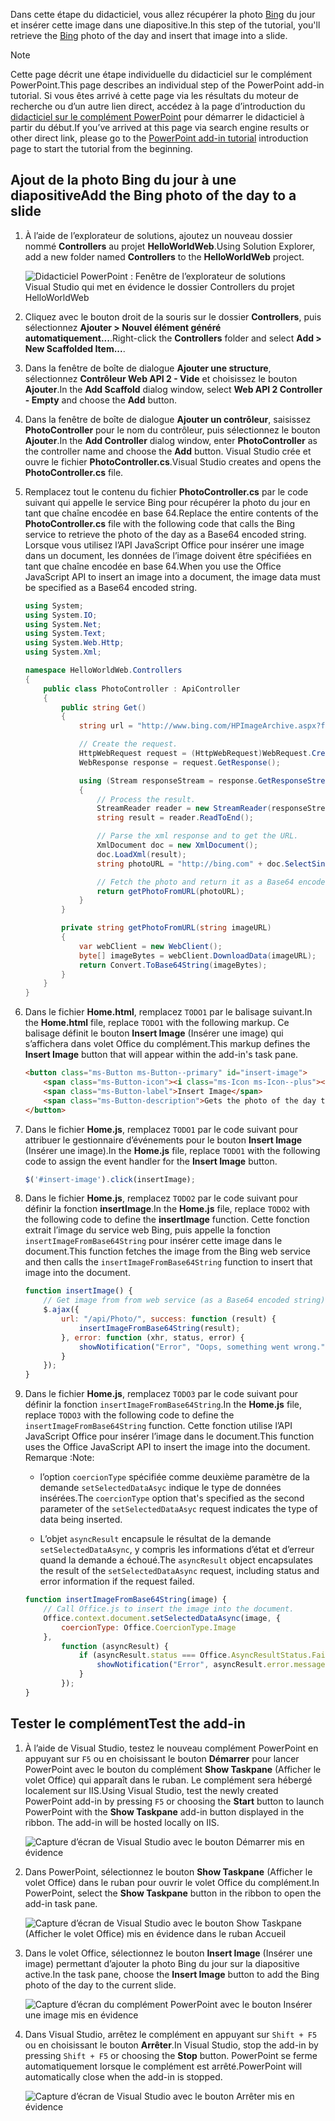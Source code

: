 <span data-ttu-id="34f8c-101">Dans cette étape du didacticiel, vous allez récupérer la photo [Bing](https://www.bing.com) du jour et insérer cette image dans une diapositive.</span><span class="sxs-lookup"><span data-stu-id="34f8c-101">In this step of the tutorial, you'll retrieve the [Bing](https://www.bing.com) photo of the day and insert that image into a slide.</span></span>

> [!NOTE]
> <span data-ttu-id="34f8c-102">Cette page décrit une étape individuelle du didacticiel sur le complément PowerPoint.</span><span class="sxs-lookup"><span data-stu-id="34f8c-102">This page describes an individual step of the PowerPoint add-in tutorial.</span></span> <span data-ttu-id="34f8c-103">Si vous êtes arrivé à cette page via les résultats du moteur de recherche ou d’un autre lien direct, accédez à la page d’introduction du [didacticiel sur le complément PowerPoint](../tutorials/powerpoint-tutorial.yml) pour démarrer le didacticiel à partir du début.</span><span class="sxs-lookup"><span data-stu-id="34f8c-103">If you’ve arrived at this page via search engine results or other direct link, please go to the [PowerPoint add-in tutorial](../tutorials/powerpoint-tutorial.yml) introduction page to start the tutorial from the beginning.</span></span>

## <a name="add-the-bing-photo-of-the-day-to-a-slide"></a><span data-ttu-id="34f8c-104">Ajout de la photo Bing du jour à une diapositive</span><span class="sxs-lookup"><span data-stu-id="34f8c-104">Add the Bing photo of the day to a slide</span></span>

1. <span data-ttu-id="34f8c-105">À l’aide de l’explorateur de solutions, ajoutez un nouveau dossier nommé **Controllers** au projet **HelloWorldWeb**.</span><span class="sxs-lookup"><span data-stu-id="34f8c-105">Using Solution Explorer, add a new folder named **Controllers** to the **HelloWorldWeb** project.</span></span>

    ![Didacticiel PowerPoint : Fenêtre de l’explorateur de solutions Visual Studio qui met en évidence le dossier Controllers du projet HelloWorldWeb](../images/powerpoint-tutorial-solution-explorer-controllers.png)

2. <span data-ttu-id="34f8c-107">Cliquez avec le bouton droit de la souris sur le dossier **Controllers**, puis sélectionnez **Ajouter > Nouvel élément généré automatiquement...**.</span><span class="sxs-lookup"><span data-stu-id="34f8c-107">Right-click the **Controllers** folder and select **Add > New Scaffolded Item...**.</span></span>

3. <span data-ttu-id="34f8c-108">Dans la fenêtre de boîte de dialogue **Ajouter une structure**, sélectionnez **Contrôleur Web API 2 - Vide** et choisissez le bouton **Ajouter**.</span><span class="sxs-lookup"><span data-stu-id="34f8c-108">In the **Add Scaffold** dialog window, select **Web API 2 Controller - Empty** and choose the **Add** button.</span></span> 

4. <span data-ttu-id="34f8c-109">Dans la fenêtre de boîte de dialogue **Ajouter un contrôleur**, saisissez **PhotoController** pour le nom du contrôleur, puis sélectionnez le bouton **Ajouter**.</span><span class="sxs-lookup"><span data-stu-id="34f8c-109">In the **Add Controller** dialog window, enter **PhotoController** as the controller name and choose the **Add** button.</span></span> <span data-ttu-id="34f8c-110">Visual Studio crée et ouvre le fichier **PhotoController.cs**.</span><span class="sxs-lookup"><span data-stu-id="34f8c-110">Visual Studio creates and opens the **PhotoController.cs** file.</span></span>

5. <span data-ttu-id="34f8c-111">Remplacez tout le contenu du fichier **PhotoController.cs** par le code suivant qui appelle le service Bing pour récupérer la photo du jour en tant que chaîne encodée en base 64.</span><span class="sxs-lookup"><span data-stu-id="34f8c-111">Replace the entire contents of the **PhotoController.cs** file with the following code that calls the Bing service to retrieve the photo of the day as a Base64 encoded string.</span></span> <span data-ttu-id="34f8c-112">Lorsque vous utilisez l’API JavaScript Office pour insérer une image dans un document, les données de l’image doivent être spécifiées en tant que chaîne encodée en base 64.</span><span class="sxs-lookup"><span data-stu-id="34f8c-112">When you use the Office JavaScript API to insert an image into a document, the image data must be specified as a Base64 encoded string.</span></span>

    ```csharp
    using System;
    using System.IO;
    using System.Net;
    using System.Text;
    using System.Web.Http;
    using System.Xml;

    namespace HelloWorldWeb.Controllers
    {
        public class PhotoController : ApiController
        {
            public string Get()
            {
                string url = "http://www.bing.com/HPImageArchive.aspx?format=xml&idx=0&n=1";

                // Create the request.
                HttpWebRequest request = (HttpWebRequest)WebRequest.Create(url);
                WebResponse response = request.GetResponse();

                using (Stream responseStream = response.GetResponseStream())
                {
                    // Process the result.
                    StreamReader reader = new StreamReader(responseStream, Encoding.UTF8);
                    string result = reader.ReadToEnd();

                    // Parse the xml response and to get the URL.
                    XmlDocument doc = new XmlDocument();
                    doc.LoadXml(result);
                    string photoURL = "http://bing.com" + doc.SelectSingleNode("/images/image/url").InnerText;

                    // Fetch the photo and return it as a Base64 encoded string.
                    return getPhotoFromURL(photoURL);
                }
            }

            private string getPhotoFromURL(string imageURL)
            {
                var webClient = new WebClient();
                byte[] imageBytes = webClient.DownloadData(imageURL);
                return Convert.ToBase64String(imageBytes);
            }
        }
    }
    ```

6. <span data-ttu-id="34f8c-113">Dans le fichier **Home.html**, remplacez `TODO1` par le balisage suivant.</span><span class="sxs-lookup"><span data-stu-id="34f8c-113">In the **Home.html** file, replace `TODO1` with the following markup.</span></span> <span data-ttu-id="34f8c-114">Ce balisage définit le bouton **Insert Image** (Insérer une image) qui s’affichera dans volet Office du complément.</span><span class="sxs-lookup"><span data-stu-id="34f8c-114">This markup defines the **Insert Image** button that will appear within the add-in's task pane.</span></span>

    ```html
    <button class="ms-Button ms-Button--primary" id="insert-image">
        <span class="ms-Button-icon"><i class="ms-Icon ms-Icon--plus"></i></span>
        <span class="ms-Button-label">Insert Image</span>
        <span class="ms-Button-description">Gets the photo of the day that shows on the Bing home page and adds it to the slide.</span>
    </button>
    ```

7. <span data-ttu-id="34f8c-115">Dans le fichier **Home.js**, remplacez `TODO1` par le code suivant pour attribuer le gestionnaire d’événements pour le bouton **Insert Image** (Insérer une image).</span><span class="sxs-lookup"><span data-stu-id="34f8c-115">In the **Home.js** file, replace `TODO1` with the following code to assign the event handler for the **Insert Image** button.</span></span>

    ```js
    $('#insert-image').click(insertImage);
    ```

8. <span data-ttu-id="34f8c-116">Dans le fichier **Home.js**, remplacez `TODO2` par le code suivant pour définir la fonction **insertImage**.</span><span class="sxs-lookup"><span data-stu-id="34f8c-116">In the **Home.js** file, replace `TODO2` with the following code to define the **insertImage** function.</span></span> <span data-ttu-id="34f8c-117">Cette fonction extrait l’image du service web Bing, puis appelle la fonction `insertImageFromBase64String` pour insérer cette image dans le document.</span><span class="sxs-lookup"><span data-stu-id="34f8c-117">This function fetches the image from the Bing web service and then calls the `insertImageFromBase64String` function to insert that image into the document.</span></span>

    ```js
    function insertImage() {
        // Get image from from web service (as a Base64 encoded string).
        $.ajax({
            url: "/api/Photo/", success: function (result) {
                insertImageFromBase64String(result);
            }, error: function (xhr, status, error) {
                showNotification("Error", "Oops, something went wrong.");
            }
        });
    }
    ```

9. <span data-ttu-id="34f8c-118">Dans le fichier **Home.js**, remplacez `TODO3` par le code suivant pour définir la fonction `insertImageFromBase64String`.</span><span class="sxs-lookup"><span data-stu-id="34f8c-118">In the **Home.js** file, replace `TODO3` with the following code to define the `insertImageFromBase64String` function.</span></span> <span data-ttu-id="34f8c-119">Cette fonction utilise l’API JavaScript Office pour insérer l’image dans le document.</span><span class="sxs-lookup"><span data-stu-id="34f8c-119">This function uses the Office JavaScript API to insert the image into the document.</span></span> <span data-ttu-id="34f8c-120">Remarque :</span><span class="sxs-lookup"><span data-stu-id="34f8c-120">Note:</span></span> 

    - <span data-ttu-id="34f8c-121">l’option `coercionType` spécifiée comme deuxième paramètre de la demande `setSelectedDataAsyc` indique le type de données insérées.</span><span class="sxs-lookup"><span data-stu-id="34f8c-121">The `coercionType` option that's specified as the second parameter of the `setSelectedDataAsyc` request indicates the type of data being inserted.</span></span> 

    - <span data-ttu-id="34f8c-122">L’objet `asyncResult` encapsule le résultat de la demande `setSelectedDataAsync`, y compris les informations d’état et d’erreur quand la demande a échoué.</span><span class="sxs-lookup"><span data-stu-id="34f8c-122">The `asyncResult` object encapsulates the result of the `setSelectedDataAsync` request, including status and error information if the request failed.</span></span>

    ```js
    function insertImageFromBase64String(image) {
        // Call Office.js to insert the image into the document.
        Office.context.document.setSelectedDataAsync(image, {
            coercionType: Office.CoercionType.Image
        },
            function (asyncResult) {
                if (asyncResult.status === Office.AsyncResultStatus.Failed) {
                    showNotification("Error", asyncResult.error.message);
                }
            });
    }
    ```

## <a name="test-the-add-in"></a><span data-ttu-id="34f8c-123">Tester le complément</span><span class="sxs-lookup"><span data-stu-id="34f8c-123">Test the add-in</span></span>

1. <span data-ttu-id="34f8c-p107">À l’aide de Visual Studio, testez le nouveau complément PowerPoint en appuyant sur `F5` ou en choisissant le bouton **Démarrer** pour lancer PowerPoint avec le bouton du complément **Show Taskpane** (Afficher le volet Office) qui apparaît dans le ruban. Le complément sera hébergé localement sur IIS.</span><span class="sxs-lookup"><span data-stu-id="34f8c-p107">Using Visual Studio, test the newly created PowerPoint add-in by pressing `F5` or choosing the **Start** button to launch PowerPoint with the **Show Taskpane** add-in button displayed in the ribbon. The add-in will be hosted locally on IIS.</span></span>

    ![Capture d’écran de Visual Studio avec le bouton Démarrer mis en évidence](../images/powerpoint-tutorial-start.png)

2. <span data-ttu-id="34f8c-127">Dans PowerPoint, sélectionnez le bouton **Show Taskpane** (Afficher le volet Office) dans le ruban pour ouvrir le volet Office du complément.</span><span class="sxs-lookup"><span data-stu-id="34f8c-127">In PowerPoint, select the **Show Taskpane** button in the ribbon to open the add-in task pane.</span></span>

    ![Capture d’écran de Visual Studio avec le bouton Show Taskpane (Afficher le volet Office) mis en évidence dans le ruban Accueil](../images/powerpoint-tutorial-show-taskpane-button.png)

3. <span data-ttu-id="34f8c-129">Dans le volet Office, sélectionnez le bouton **Insert Image** (Insérer une image) permettant d’ajouter la photo Bing du jour sur la diapositive active.</span><span class="sxs-lookup"><span data-stu-id="34f8c-129">In the task pane, choose the **Insert Image** button to add the Bing photo of the day to the current slide.</span></span>

    ![Capture d’écran du complément PowerPoint avec le bouton Insérer une image mis en évidence](../images/powerpoint-tutorial-insert-image-button.png)

4. <span data-ttu-id="34f8c-131">Dans Visual Studio, arrêtez le complément en appuyant sur `Shift + F5` ou en choisissant le bouton **Arrêter**.</span><span class="sxs-lookup"><span data-stu-id="34f8c-131">In Visual Studio, stop the add-in by pressing `Shift + F5` or choosing the **Stop** button.</span></span> <span data-ttu-id="34f8c-132">PowerPoint se ferme automatiquement lorsque le complément est arrêté.</span><span class="sxs-lookup"><span data-stu-id="34f8c-132">PowerPoint will automatically close when the add-in is stopped.</span></span>

    ![Capture d’écran de Visual Studio avec le bouton Arrêter mis en évidence](../images/powerpoint-tutorial-stop.png)